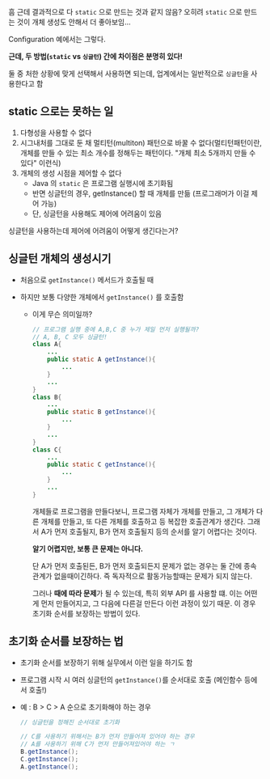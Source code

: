 흠 근데 결과적으로 다 `static` 으로 만드는 것과 같지 않음? 오히려 `static` 으로 만드는 것이 개체 생성도 안해서 더 좋아보임...

Configuration 예에서는 그렇다.

**근데, 두 방법(`static` vs `싱글턴`) 간에 차이점은 분명히 있다!**

둘 중 처한 상황에 맞게 선택해서 사용하면 되는데, 업계에서는 일반적으로 `싱글턴`을 사용한다고 함

## static 으로는 못하는 일

1. 다형성을 사용할 수 없다
2. 시그내처를 그대로 둔 채 멀티턴(multiton) 패턴으로 바꿀 수 없다(멀티턴패턴이란, 개체를 만들 수 있는 최소 개수를 정해두는 패턴이다. "개체 최소 5개까지 만들 수 있다" 이런식)
3. 개체의 생성 시점을 제어할 수 없다
   - Java 의 `static` 은 프로그램 실행시에 초기화됨
   - 반면 싱글턴의 경우, getInstance() 할 때 개체를 만듦 (프로그래머가 이걸 제어 가능)
   - 단, 싱글턴을 사용해도 제어에 어려움이 있음

싱글턴을 사용하는데 제어에 어려움이 어떻게 생긴다는거?

## 싱글턴 개체의 생성시기

- 처음으로 `getInstance()` 메서드가 호출될 때

- 하지만 보통 다양한 개체에서 `getInstance()` 를 호출함

  - 이게 무슨 의미일까?

    ```java
    // 프로그램 실행 중에 A,B,C 중 누가 제일 먼저 실행될까?
    // A, B, C 모두 싱글턴!
    class A{
        ...
        public static A getInstance(){
            ...
        }
        ...
    }
    class B{
        ...
        public static B getInstance(){
            ...
        }
        ...
    }
    class C{
        ...
        public static C getInstance(){
            ...
        }
        ...
    }
    ```

    개체들로 프로그램을 만들다보니, 프로그램 자체가 개체를 만들고, 그 개체가 다른 개체를 만들고, 또 다른 개체를 호출하고 등 복잡한 호출관계가 생긴다. 그래서 A가 먼저 호출될지, B가 먼저 호출될지 등의 순서를 알기 어렵다는 것이다. 

    **알기 어렵지만, 보통 큰 문제는 아니다.**

    단 A가 먼저 호출된든, B가 먼저 호출되든지 문제가 없는 경우는 둘 간에 종속관계가 없을때이긴하다. 즉 독자적으로 활동가능할때는 문제가 되지 않는다.

    그러나 **때에 따라 문제**가 될 수 있는데, 특히 외부 API 를 사용할 떄. 이는 어떤게 먼저 만들어지고, 그 다음에 다른걸 만든다 이런 과정이 있기 때문. 이 경우 초기화 순서를 보장하는 방법이 있다.

## 초기화 순서를 보장하는 법

- 초기화 순서를 보장하기 위해 실무에서 이런 일을 하기도 함

- 프로그램 시작 시 여러 싱글턴의 `getInstance()`를 순서대로 호출 (메인함수 등에서 호출!)

- 예 : B > C > A 순으로 초기화해야 하는 경우

  ```java
  // 싱글턴을 정해진 순서대로 초기화
  
  // C를 사용하기 위해서는 B가 먼저 만들어져 있어야 하는 경우
  // A를 사용하기 위해 C가 먼저 만들어져있어야 하는 ㄱ
  B.getInstance();
  C.getInstance();
  A.getInstance();
  ```

  





